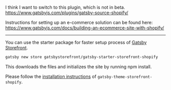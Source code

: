I think I want to switch to this plugin, which is not in beta.
https://www.gatsbyjs.com/plugins/gatsby-source-shopify/

Instructions for setting up an e-commerce solution can be found here:
https://www.gatsbyjs.com/docs/building-an-ecommerce-site-with-shopify/
--- --- --- 
You can use the starter package for faster setup process of [Gatsby Storefront](https://github.com/GatsbyStorefront/gatsby-theme-storefront-shopify).

```sh
gatsby new store gatsbystorefront/gatsby-starter-storefront-shopify
```

This downloads the files and initializes the site by running npm install.

Please follow the [installation instructions](https://github.com/GatsbyStorefront/gatsby-theme-storefront-shopify) of `gatsby-theme-storefront-shopify`.
